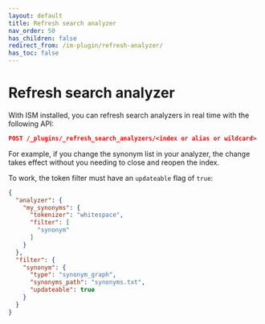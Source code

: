```yaml
---
layout: default
title: Refresh search analyzer
nav_order: 50
has_children: false
redirect_from: /im-plugin/refresh-analyzer/
has_toc: false
---
```


# Refresh search analyzer

With ISM installed, you can refresh search analyzers in real time with the following API:

```json
POST /_plugins/_refresh_search_analyzers/<index or alias or wildcard>
```
For example, if you change the synonym list in your analyzer, the change takes effect without you needing to close and reopen the index.

To work, the token filter must have an `updateable` flag of `true`:

```json
{
  "analyzer": {
    "my_synonyms": {
      "tokenizer": "whitespace",
      "filter": [
        "synonym"
      ]
    }
  },
  "filter": {
    "synonym": {
      "type": "synonym_graph",
      "synonyms_path": "synonyms.txt",
      "updateable": true
    }
  }
}
```
